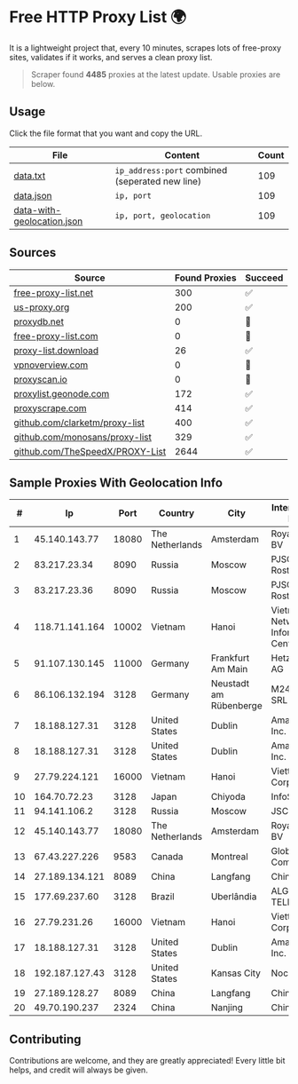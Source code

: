 
# Free HTTP Proxy List 🌍

It is a lightweight project that, every 10 minutes, scrapes lots of free-proxy sites, validates if it works, and serves a clean proxy list.


> Scraper found **4485** proxies at the latest update. Usable proxies are below.

## Usage

Click the file format that you want and copy the URL.


|File|Content|Count|
|----|-------|-----|
|[data.txt](https://raw.githubusercontent.com/themiralay/Proxy-List-World/master/data.txt)|`ip_address:port` combined (seperated new line)|109|
|[data.json](https://raw.githubusercontent.com/themiralay/Proxy-List-World/master/data.json)|`ip, port`|109|
|[data-with-geolocation.json](https://raw.githubusercontent.com/themiralay/Proxy-List-World/master/data-with-geolocation.json)|`ip, port, geolocation`|109|

## Sources

|Source|Found Proxies|Succeed|
|------|-------------|-------|
|[free-proxy-list.net](https://free-proxy-list.net)|300|✅|
|[us-proxy.org](https://www.us-proxy.org)|200|✅|
|[proxydb.net](http://proxydb.net)|0|🚫|
|[free-proxy-list.com](https://free-proxy-list.com/?page=&port=&type%5B%5D=http&type%5B%5D=https&up_time=0&search=Search)|0|🚫|
|[proxy-list.download](https://www.proxy-list.download/HTTP)|26|✅|
|[vpnoverview.com](https://vpnoverview.com/privacy/anonymous-browsing/free-proxy-servers)|0|🚫|
|[proxyscan.io](https://www.proxyscan.io)|0|🚫|
|[proxylist.geonode.com](https://proxylist.geonode.com/api/proxy-list?limit=300&page=1&sort_by=lastChecked&sort_type=desc&protocols=http,https)|172|✅|
|[proxyscrape.com](https://api.proxyscrape.com/v2/?request=displayproxies&protocol=http&timeout=10000&country=all&ssl=all&anonymity=all)|414|✅|
|[github.com/clarketm/proxy-list](https://raw.githubusercontent.com/clarketm/proxy-list/master/proxy-list-raw.txt)|400|✅|
|[github.com/monosans/proxy-list](https://raw.githubusercontent.com/monosans/proxy-list/main/proxies/http.txt)|329|✅|
|[github.com/TheSpeedX/PROXY-List](https://raw.githubusercontent.com/TheSpeedX/PROXY-List/master/http.txt)|2644|✅|


## Sample Proxies With Geolocation Info

|#|Ip|Port|Country|City|Internet Service Provider|
|-|--|----|-------|----|-------------------------|
|1|45.140.143.77|18080|The Netherlands|Amsterdam|RoyaleHosting BV|
|2|83.217.23.34|8090|Russia|Moscow|PJSC Rostelecom|
|3|83.217.23.36|8090|Russia|Moscow|PJSC Rostelecom|
|4|118.71.141.164|10002|Vietnam|Hanoi|Vietnam Internet Network Information Center|
|5|91.107.130.145|11000|Germany|Frankfurt Am Main|Hetzner Online AG|
|6|86.106.132.194|3128|Germany|Neustadt am Rübenberge|M247 Europe SRL|
|7|18.188.127.31|3128|United States|Dublin|Amazon.com, Inc.|
|8|18.188.127.31|3128|United States|Dublin|Amazon.com, Inc.|
|9|27.79.224.121|16000|Vietnam|Hanoi|Viettel Corporation|
|10|164.70.72.23|3128|Japan|Chiyoda|InfoSphere|
|11|94.141.106.2|3128|Russia|Moscow|JSC Mastertel|
|12|45.140.143.77|18080|The Netherlands|Amsterdam|RoyaleHosting BV|
|13|67.43.227.226|9583|Canada|Montreal|GloboTech Communications|
|14|27.189.134.121|8089|China|Langfang|Chinanet|
|15|177.69.237.60|3128|Brazil|Uberlândia|ALGAR TELECOM S/A|
|16|27.79.231.26|16000|Vietnam|Hanoi|Viettel Corporation|
|17|18.188.127.31|3128|United States|Dublin|Amazon.com, Inc.|
|18|192.187.127.43|3128|United States|Kansas City|Nocix, LLC|
|19|27.189.128.27|8089|China|Langfang|Chinanet|
|20|49.70.190.237|2324|China|Nanjing|Chinanet|



## Contributing

Contributions are welcome, and they are greatly appreciated! Every
little bit helps, and credit will always be given.

